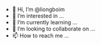 - 👋 Hi, I’m @liongboim
- 👀 I’m interested in ...
- 🌱 I’m currently learning ...
- 💞️ I’m looking to collaborate on ...
- 📫 How to reach me ...

<!---
liongboim/liongboim is a ✨ special ✨ repository because its `README.md` (this file) appears on your GitHub profile.
You can click the Preview link to take a look at your changes.
--->
